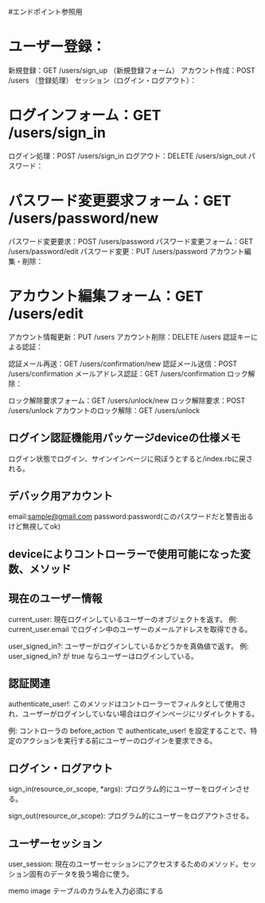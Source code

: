 #エンドポイント参照用


# ユーザー登録：
新規登録：GET /users/sign_up （新規登録フォーム）
アカウント作成：POST /users （登録処理）
セッション（ログイン・ログアウト）：

# ログインフォーム：GET /users/sign_in
ログイン処理：POST /users/sign_in
ログアウト：DELETE /users/sign_out
パスワード：

# パスワード変更要求フォーム：GET /users/password/new
パスワード変更要求：POST /users/password
パスワード変更フォーム：GET /users/password/edit
パスワード変更：PUT /users/password
アカウント編集・削除：

# アカウント編集フォーム：GET /users/edit
アカウント情報更新：PUT /users
アカウント削除：DELETE /users
認証キーによる認証：

認証メール再送：GET /users/confirmation/new
認証メール送信：POST /users/confirmation
メールアドレス認証：GET /users/confirmation
ロック解除：

ロック解除要求フォーム：GET /users/unlock/new
ロック解除要求：POST /users/unlock
アカウントのロック解除：GET /users/unlock

## ログイン認証機能用パッケージdeviceの仕様メモ
ログイン状態でログイン、サインインページに飛ぼうとすると/index.rbに戻される。

## デバック用アカウント
email:sample@gmail.com
password:password(このパスワードだと警告出るけど無視してok)

## deviceによりコントローラーで使用可能になった変数、メソッド

## 現在のユーザー情報
current_user:
現在ログインしているユーザーのオブジェクトを返す。
例: current_user.email でログイン中のユーザーのメールアドレスを取得できる。

user_signed_in?:
ユーザーがログインしているかどうかを真偽値で返す。
例: user_signed_in? が true ならユーザーはログインしている。

## 認証関連
authenticate_user!:
このメソッドはコントローラーでフィルタとして使用され、ユーザーがログインしていない場合はログインページにリダイレクトする。

例: コントローラの before_action で authenticate_user! を設定することで、特定のアクションを実行する前にユーザーのログインを要求できる。

## ログイン・ログアウト
sign_in(resource_or_scope, *args):
プログラム的にユーザーをログインさせる。

sign_out(resource_or_scope):
プログラム的にユーザーをログアウトさせる。

## ユーザーセッション
user_session:
現在のユーザーセッションにアクセスするためのメソッド。セッション固有のデータを扱う場合に使う。

memo 
image テーブルのカラムを入力必須にする